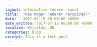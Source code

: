 ```yaml
---
layout: interactive-federer-sweat
title:  "Has Roger Federer Perspired?"
date:   2017-07-15 08:00:00 +0000
date_written: 2017-07-15 08:00:00 +0000
location: Whiteley, UK
categories: blog
excerpt: This is a tech post
---
```


